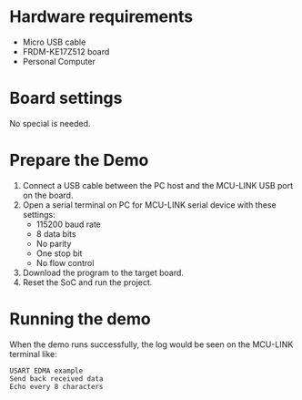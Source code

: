 Hardware requirements
===================
- Micro USB cable
- FRDM-KE17Z512 board
- Personal Computer

Board settings
============
No special is needed.

Prepare the Demo
===============
1.  Connect a USB cable between the PC host and the MCU-LINK USB port on the board.
2.  Open a serial terminal on PC for MCU-LINK serial device with these settings:
    - 115200 baud rate
    - 8 data bits
    - No parity
    - One stop bit
    - No flow control
3.  Download the program to the target board.
4.  Reset the SoC and run the project.

Running the demo
===============
When the demo runs successfully, the log would be seen on the MCU-LINK terminal like:

~~~~~~~~~~~~~~~~~~~~~~~~~~~
USART EDMA example
Send back received data
Echo every 8 characters
~~~~~~~~~~~~~~~~~~~~~~~~~~~
